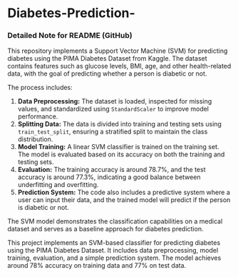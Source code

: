 # Diabetes-Prediction-

### Detailed Note for README (GitHub)

This repository implements a Support Vector Machine (SVM) for predicting diabetes using the PIMA Diabetes Dataset from Kaggle. The dataset contains features such as glucose levels, BMI, age, and other health-related data, with the goal of predicting whether a person is diabetic or not. 

The process includes:
1. **Data Preprocessing:** The dataset is loaded, inspected for missing values, and standardized using `StandardScaler` to improve model performance.
2. **Splitting Data:** The data is divided into training and testing sets using `train_test_split`, ensuring a stratified split to maintain the class distribution.
3. **Model Training:** A linear SVM classifier is trained on the training set. The model is evaluated based on its accuracy on both the training and testing sets.
4. **Evaluation:** The training accuracy is around 78.7%, and the test accuracy is around 77.3%, indicating a good balance between underfitting and overfitting.
5. **Prediction System:** The code also includes a predictive system where a user can input their data, and the trained model will predict if the person is diabetic or not.

The SVM model demonstrates the classification capabilities on a medical dataset and serves as a baseline approach for diabetes prediction.


This project implements an SVM-based classifier for predicting diabetes using the PIMA Diabetes Dataset. It includes data preprocessing, model training, evaluation, and a simple prediction system. The model achieves around 78% accuracy on training data and 77% on test data.

